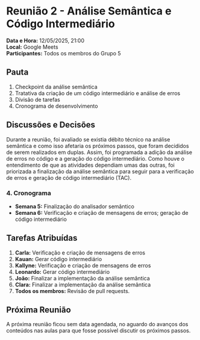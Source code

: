 # Reunião 2 - Análise Semântica e Código Intermediário
**Data e Hora:** 12/05/2025, 21:00   
**Local:** Google Meets   
**Participantes:** Todos os membros do Grupo 5

## Pauta

1. Checkpoint da análise semântica
2. Tratativa da criação de um código intermediário e análise de erros
3. Divisão de tarefas
4. Cronograma de desenvolvimento

## Discussões e Decisões

Durante a reunião, foi avaliado se existia débito técnico na análise semântica e como isso afetaria os próximos passos, que foram decididos de serem realizados em duplas. Assim, foi programada a adição da análise de erros no código e a geração do código intermediário. Como houve o entendimento de que as atividades dependiam umas das outras, foi priorizada a finalização da análise semântica para seguir para a verificação de erros e geração de código intermediário (TAC). 

### 4. Cronograma

- **Semana 5:** Finalização do analisador semântico
- **Semana 6:** Verificação e criação de mensagens de erros; geração de código intermediário 

## Tarefas Atribuídas

1. **Carla:** Verificação e criação de mensagens de erros
2. **Kauan:** Gerar código intermediário
3. **Kallyne:** Verificação e criação de mensagens de erros
4. **Leonardo:**  Gerar código intermediário
5. **João:** Finalizar a implementação da análise semântica
6. **Clara:** Finalizar a implementação da análise semântica
7. **Todos os membros:** Revisão de pull requests.


## Próxima Reunião

A próxima reunião ficou sem data agendada, no aguardo do avanços dos conteúdos nas aulas para que fosse possível discutir os próximos passos. 
